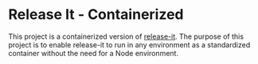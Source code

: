 # Release It - Containerized

This project is a containerized version of [release-it](https://github.com/release-it/release-it). The purpose of this project is to enable release-it to run in any environment as a standardized container without the need for a Node environment.
